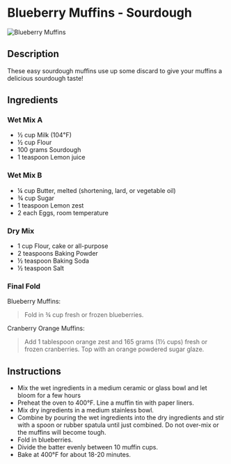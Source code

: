 # Blueberry Muffins - Sourdough

![Blueberry Muffins](BlueberryMuffins.jpg)

## Description

These easy sourdough muffins use up some discard to give your muffins a delicious sourdough taste!

## Ingredients

### Wet Mix A  

- ½ cup Milk (104℉)
- ½ cup Flour
- 100 grams Sourdough  
- 1 teaspoon Lemon juice

### Wet Mix B  

- ¼ cup Butter, melted (shortening, lard, or vegetable oil)
- ¾ cup Sugar
- 1 teaspoon Lemon zest
- 2 each Eggs, room temperature  

### Dry Mix

- 1 cup Flour, cake or all-purpose 
- 2 teaspoons Baking Powder
- ½ teaspoon Baking Soda
- ½ teaspoon Salt

### Final Fold

Blueberry Muffins: 
> Fold in ¾ cup fresh or frozen blueberries.

Cranberry Orange Muffins:
> Add 1 tablespoon orange zest and 165 grams (1½ cups) fresh or frozen cranberries. Top with an orange powdered sugar glaze.

## Instructions

- Mix the wet ingredients in a medium ceramic or glass bowl and let bloom for a few hours
- Preheat the oven to 400°F. Line a muffin tin with paper liners.
- Mix dry ingredients in a medium stainless bowl.
- Combine by pouring the wet ingredients into the dry ingredients and stir with a spoon or rubber spatula until just combined. Do not over-mix or the muffins will become tough. 
- Fold in blueberries.
- Divide the batter evenly between 10 muffin cups.
- Bake at 400°F for about 18-20 minutes.


<!-- 
## Notes

20231119: 13h00: Mix wet ingredients in two parts. Make 8 cups 150x150mm. 6 aluminum, 2 parchment. Add lemon zest + juice. Brush tops with 35% cream + sprinkle with cane sugar crystals. Bake 20mn @ 400℉. Yield: 8 tall muffins.

20231119: Let wet mix sit 2 hours. Butter. Use 3/4c instead of 2/3c sugar to counterbalance the sourdough taste. Include 1 Tbsp mashed banana. Try 4 cups made of 120x120mm aluminum foil. Try 130x130mm next time. Brush tops with 35% cream + sprinkle with cane sugar crystals. Bake 20mn @ 400℉. Yield: 10 muffins.

20231112: 13h00: Wet mix with lard. Grows nicely. Refrigerate overnight. 05h00: Combine, a little stiff. Bake 20mn @ 400℉. Rise nicely, no stick to paper cups, a little dry. Next time: Increase milk from ⅓ to ½ cup, reduce sourdough from 120 to 100 grams. Yield: 11 muffins nice size, not overflowing.


## Sources

[BakerBettie: Easy Sourdough Muffins](https://bakerbettie.com/easy-sourdough-muffins/)

https://littlespoonfarm.com/double-chocolate-sourdough-muffins-recipe/

https://www.kingarthurbaking.com/recipes/blueberry-sourdough-muffins-recipe

https://www.farmhouseonboone.com/sourdough-muffin-recipes

https://culturesforhealth.com/blogs/recipes/sourdough-recipe-the-basic-sourdough-muffin

https://gourmandelle.com/sourdough-muffins/

https://goodthingsbaking.com/sourdough-muffins/

https://www.thisvivaciouslife.com/sourdough-muffins/

https://www.theperfectloaf.com/sourdough-blueberry-muffins/

https://everydayfull.com/no-wait-sourdough-muffins/

https://www.allrecipes.com/recipe/281307/sourdough-blueberry-muffins/

[SugarGeekShow: Lemon Blueberry Muffins](https://sugargeekshow.com/wprm_print/18230)

-->
